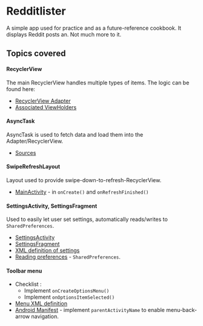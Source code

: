 # Redditlister

A simple app used for practice and as a future-reference cookbook.
It displays Reddit posts an. Not much more to it.

## Topics covered

#### RecyclerView
The main RecyclerView handles multiple types of items. The logic can be found here:
  - [RecyclerView Adapter](https://github.com/melkamar/android-example-redditlister/blob/master/app/src/main/java/cz/melkamar/redditlister/adapters/PostAdapter.java)
  - [Associated ViewHolders](https://github.com/melkamar/android-example-redditlister/tree/master/app/src/main/java/cz/melkamar/redditlister/viewholders)


#### AsyncTask
AsyncTask is used to fetch data and load them into the Adapter/RecyclerView.
 - [Sources](https://github.com/melkamar/android-example-redditlister/blob/master/app/src/main/java/cz/melkamar/redditlister/util/RefreshATask.java)


#### SwipeRefreshLayout
Layout used to provide swipe-down-to-refresh-RecyclerView.

  - [MainActivity](https://github.com/melkamar/android-example-redditlister/blob/master/app/src/main/java/cz/melkamar/redditlister/activities/MainActivity.java) - in `onCreate()` and `onRefreshFinished()`

#### SettingsActivity, SettingsFragment
Used to easily let user set settings, automatically reads/writes to `SharedPreferences`.

  - [SettingsActivity](https://github.com/melkamar/android-example-redditlister/blob/master/app/src/main/java/cz/melkamar/redditlister/activities/SettingsActivity.java)
  - [SettingsFragment](https://github.com/melkamar/android-example-redditlister/blob/master/app/src/main/java/cz/melkamar/redditlister/activities/SettingsFragment.java)
  - [XML definition of settings](https://github.com/melkamar/android-example-redditlister/blob/master/app/src/main/res/xml/pref_visualizer.xml)
  - [Reading preferences](https://github.com/melkamar/android-example-redditlister/blob/master/app/src/main/java/cz/melkamar/redditlister/activities/MainActivity.java) - `SharedPreferences`.


#### Toolbar menu
  - Checklist :
    - Implement `onCreateOptionsMenu()`
    - Implement `onOptionsItemSelected()`
  - [Menu XML definition](https://github.com/melkamar/android-example-redditlister/blob/master/app/src/main/res/menu/menu_main.xml)
  - [Android Manifest](https://github.com/melkamar/android-example-redditlister/blob/master/app/src/main/AndroidManifest.xml) - implement `parentActivityName` to enable menu-back-arrow navigation.